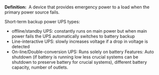 **Definition:** 
 A device that provides emergency power to a load when the primary power source fails.

Short-term backup power
UPS types:
- offline/standby UPS: constantly runs on main power but when main power fails the UPS automatically switches to battery backup
- Line-interactive UPS: slowly increases voltage if a drop in voltage is detected
- On-line/Double-conversion UPS: Runs solely on battery
Features: Auto shutdown (if battery is running low less crucial systems can be shutdown to preserve battery for crucial systems), different battery capacity, number of outlets.
